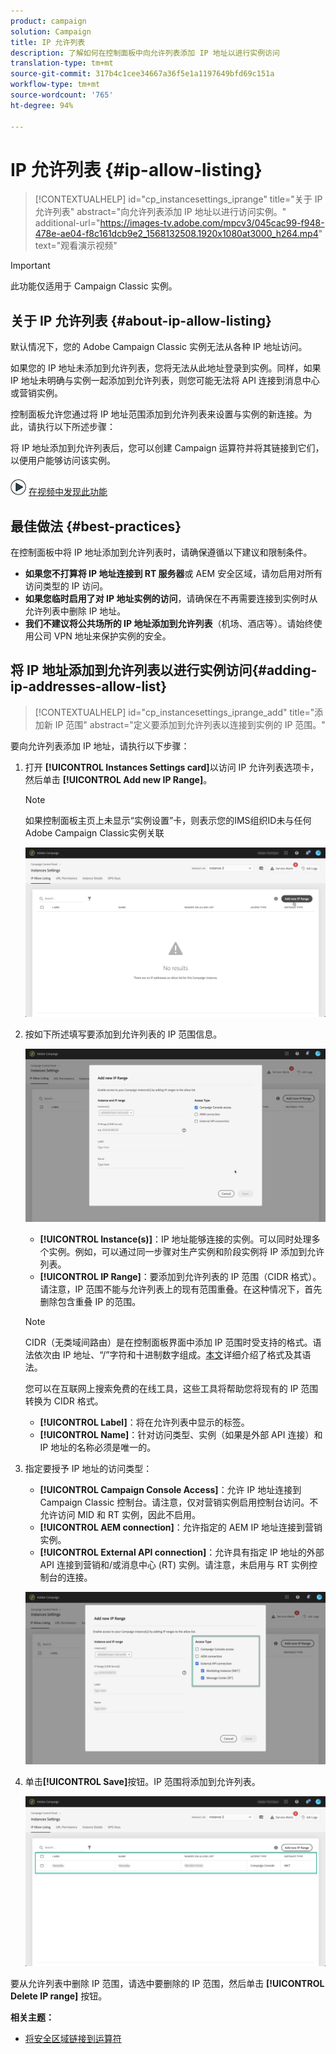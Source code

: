 ```yaml
---
product: campaign
solution: Campaign
title: IP 允许列表
description: 了解如何在控制面板中向允许列表添加 IP 地址以进行实例访问
translation-type: tm+mt
source-git-commit: 317b4c1cee34667a36f5e1a1197649bfd69c151a
workflow-type: tm+mt
source-wordcount: '765'
ht-degree: 94%

---
```



# IP 允许列表 {#ip-allow-listing}

>[!CONTEXTUALHELP]
>id="cp_instancesettings_iprange"
>title="关于 IP 允许列表"
>abstract="向允许列表添加 IP 地址以进行访问实例。"
>additional-url="https://images-tv.adobe.com/mpcv3/045cac99-f948-478e-ae04-f8c161dcb9e2_1568132508.1920x1080at3000_h264.mp4" text="观看演示视频"

>[!IMPORTANT]
>
>此功能仅适用于 Campaign Classic 实例。

## 关于 IP 允许列表 {#about-ip-allow-listing}

默认情况下，您的 Adobe Campaign Classic 实例无法从各种 IP 地址访问。

如果您的 IP 地址未添加到允许列表，您将无法从此地址登录到实例。同样，如果 IP 地址未明确与实例一起添加到允许列表，则您可能无法将 API 连接到消息中心或营销实例。

控制面板允许您通过将 IP 地址范围添加到允许列表来设置与实例的新连接。为此，请执行以下所述步骤：

将 IP 地址添加到允许列表后，您可以创建 Campaign 运算符并将其链接到它们，以便用户能够访问该实例。

![](assets/do-not-localize/how-to-video.png) [在视频中发现此功能](https://experienceleague.adobe.com/docs/campaign-classic-learn/control-panel/instance-settings/ip-allow-listing.html?lang=en#instance-settings)

## 最佳做法 {#best-practices}

在控制面板中将 IP 地址添加到允许列表时，请确保遵循以下建议和限制条件。

* **如果您不打算将 IP 地址连接到 RT 服务器**&#x200B;或 AEM 安全区域，请勿启用对所有访问类型的 IP 访问。
* **如果您临时启用了对 IP 地址实例的访问**，请确保在不再需要连接到实例时从允许列表中删除 IP 地址。
* **我们不建议将公共场所的 IP 地址添加到允许列表**（机场、酒店等）。请始终使用公司 VPN 地址来保护实例的安全。

## 将 IP 地址添加到允许列表以进行实例访问{#adding-ip-addresses-allow-list}

>[!CONTEXTUALHELP]
>id="cp_instancesettings_iprange_add"
>title="添加新 IP 范围"
>abstract="定义要添加到允许列表以连接到实例的 IP 范围。"

要向允许列表添加 IP 地址，请执行以下步骤：

1. 打开 **[!UICONTROL Instances Settings card]**&#x200B;以访问 IP 允许列表选项卡，然后单击 **[!UICONTROL Add new IP Range]**。

   >[!NOTE]
   >
   >如果控制面板主页上未显示“实例设置”卡，则表示您的IMS组织ID未与任何Adobe Campaign Classic实例关联

   ![](assets/ip_whitelist_list1.png)

1. 按如下所述填写要添加到允许列表的 IP 范围信息。

   ![](assets/ip_whitelist_add1.png)

   * **[!UICONTROL Instance(s)]**：IP 地址能够连接的实例。可以同时处理多个实例。例如，可以通过同一步骤对生产实例和阶段实例将 IP 添加到允许列表。
   * **[!UICONTROL IP Range]**：要添加到允许列表的 IP 范围（CIDR 格式）。请注意，IP 范围不能与允许列表上的现有范围重叠。在这种情况下，首先删除包含重叠 IP 的范围。

   >[!NOTE]
   >
   >CIDR（无类域间路由）是在控制面板界面中添加 IP 范围时受支持的格式。语法依次由 IP 地址、“/”字符和十进制数字组成。[本文](https://whatismyipaddress.com/cidr)详细介绍了格式及其语法。
   >
   >您可以在互联网上搜索免费的在线工具，这些工具将帮助您将现有的 IP 范围转换为 CIDR 格式。

   * **[!UICONTROL Label]**：将在允许列表中显示的标签。
   * **[!UICONTROL Name]**：针对访问类型、实例（如果是外部 API 连接）和 IP 地址的名称必须是唯一的。


1. 指定要授予 IP 地址的访问类型：

   * **[!UICONTROL Campaign Console Access]**：允许 IP 地址连接到 Campaign Classic 控制台。请注意，仅对营销实例启用控制台访问。不允许访问 MID 和 RT 实例，因此不启用。
   * **[!UICONTROL AEM connection]**：允许指定的 AEM IP 地址连接到营销实例。
   * **[!UICONTROL External API connection]**：允许具有指定 IP 地址的外部 API 连接到营销和/或消息中心 (RT) 实例。请注意，未启用与 RT 实例控制台的连接。

   ![](assets/ip_whitelist_acesstype.png)

1. 单击&#x200B;**[!UICONTROL Save]**&#x200B;按钮。IP 范围将添加到允许列表。

   ![](assets/ip_whitelist_added.png)

要从允许列表中删除 IP 范围，请选中要删除的 IP 范围，然后单击 **[!UICONTROL Delete IP range]** 按钮。

**相关主题：**

* [将安全区域链接到运算符](https://docs.campaign.adobe.com/doc/AC/en/INS_Additional_configurations_Configuring_Campaign_server.html#Linking_a_security_zone_to_an_operator)
